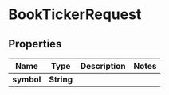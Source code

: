

# BookTickerRequest


## Properties

| Name | Type | Description | Notes |
|------------ | ------------- | ------------- | -------------|
|**symbol** | **String** |  |  |



